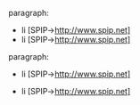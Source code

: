 paragraph:
- li [SPIP->http://www.spip.net]
- li [SPIP->http://www.spip.net]

paragraph:

   * li [SPIP->http://www.spip.net]
   
   * li [SPIP->http://www.spip.net]